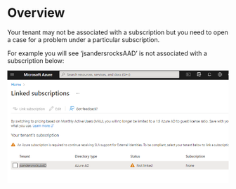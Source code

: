 # Overview

Your tenant may not be associated with a subscription but you need to open a case for a problem under a particular subscription.  

For example you will see ‘jsandersrocksAAD’ is not associated with a subscription below:

![Alt text](_assets/images/20-12-27Subscription.png)